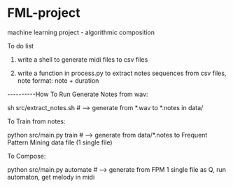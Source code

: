 FML-project
===========

machine learning project - algorithmic composition


To do list

1. write a shell to generate midi files to csv files

2. write a function in process.py to extract notes sequences from csv files, note format: note + duration

----------How To Run
Generate Notes from wav:

sh src/extract_notes.sh  # --> generate from *.wav to *.notes in data/

To Train from notes:

python src/main.py train  # --> generate from data/*.notes to Frequent Pattern Mining data file (1 single file)

To Compose:

python src/main.py automate  # --> generate from FPM 1 single file as Q, run automaton, get melody in midi

